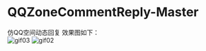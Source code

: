 # QQZoneCommentReply-Master
仿QQ空间动态回复
效果图如下：<br/>
![gif03](http://odfke6drt.bkt.clouddn.com/dynamic_comment_reply_03.gif)  ![gif02](http://odfke6drt.bkt.clouddn.com/dynamic_comment_reply_02.gif)

